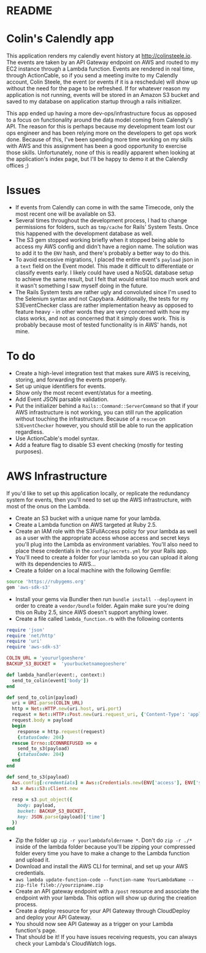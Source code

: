 # README
# Colin's Calendly app

This application renders my calendly event history at http://colinsteele.io.  The events are taken by an API Gateway endpoint on AWS and routed to my EC2 instance through a Lambda function.  Events are rendered in real time, through ActionCable, so if you send a meeting invite to my Calendly account, Colin Steele, the event (or events if it is a reschedule) will show up without the need for the page to be refreshed.  If for whatever reason my application is not running, events will be stored in an Amazon S3 bucket and saved to my database on application startup through a rails initializer.  

This app ended up having a more dev-ops/infrastructure focus as opposed to a focus on functionality around the data model coming from Calendly's API.  The reason for this is perhaps because my development team lost our ops engineer and has been relying more on the developers to get ops work done.  Because of this, I've been spending more time working on my skills with AWS and this assignment has been a good opportunity to exercise those skills.  Unfortunately, none of this is readily apparent when looking at the application's index page, but I'll be happy to demo it at the Calendly offices ;) 

# Issues
  - If events from Calendly can come in with the same Timecode, only the most recent one will be available on S3.
  - Several times throughout the development process, I had to change permissions for folders, such as `tmp/cache` for Rails' System Tests.  Once this happened with the development database as well.
  - The S3 gem stopped working briefly when it stopped being able to access my AWS config and didn't have a region name.  The solution was to add it to the `ENV` hash, and there's probably a better way to do this.
  - To avoid excessive migrations, I placed the entire event's `payload` json in a `text` field on the Event model.  This made it difficult to differentiate or classify events early.  I likely could have used a NoSQL database setup to achieve the same result, but I felt that would entail too much work and it wasn't something I saw myself doing in the future.
  - The Rails System tests are rather ugly and convoluted since I'm used to the Selenium syntax and not Capybara.  Additionally, the tests for my S3EventChecker class are rather implementation heavy as opposed to feature heavy - in other words they are very concerned with how my class works, and not as concerned that it simply does work.  This is probably because most of tested functionality is in AWS' hands, not mine.

# To do
  - Create a high-level integration test that makes sure AWS is receiving, storing, and forwarding the events properly.
  - Set up unique identifiers for events. 
  - Show only the most recent event/status for a meeting.
  - Add Event JSON parsable validation.
  - Put the initializer behind a `Rails::Command::ServerCommand` so that if your AWS infrastructure is not working, you can still run the application without touching the infrastructure.  Because of a `rescue` on `S3EventChecker` however, you should still be able to run the application regardless.
  - Use ActionCable's model syntax.
  - Add a feature flag to disable S3 event checking (mostly for testing purposes).


# AWS Infrastructure
  If you'd like to set up this application locally, or replicate the redundancy system for events, then you'll need to set up the AWS infrastructure, with most of the onus on the Lambda.
 
  - Create an S3 bucket with a unique name for your lambda.
  - Create a Lambda function on AWS targeted at Ruby 2.5.
  - Create an IAM role with the S3FullAccess policy for your lambda as well as a user with the appropriate access whose access and secret keys you'll plug into the Lambda as environment variables.  You'll also need to place these credentials in the `config/secrets.yml`  for your Rails app.
  - You'll need to create a folder for your lambda so you can upload it along with its dependencies to AWS...
  - Create a folder on a local machine with the following Gemfile:
 ```sh
source 'https://rubygems.org'
gem 'aws-sdk-s3'
```
  - Install your gems via Bundler then run `bundle install --deployment` in order to create a `vendor/bundle` folder.  Again make sure you're doing this on Ruby 2.5, since AWS doesn't support anything lower.
  - Create a file called `lambda_function.rb` with the following contents
````ruby
require 'json'
require 'net/http'
require 'uri'
require 'aws-sdk-s3'

COLIN_URL = 'yoururlgoeshere'
BACKUP_S3_BUCKET =  'yourbucketnamegoeshere'

def lambda_handler(event:, context:)
  send_to_colin(event['body'])
end

def send_to_colin(payload)
  uri = URI.parse(COLIN_URL)
  http = Net::HTTP.new(uri.host, uri.port)
  request = Net::HTTP::Post.new(uri.request_uri, {'Content-Type': 'application/json'})
  request.body = payload
  begin
    response = http.request(request)
    {statusCode: 204}
  rescue Errno::ECONNREFUSED => e
    send_to_s3(payload)
    {statusCode: 204}
  end
end

def send_to_s3(payload)
  Aws.config[:credentials] = Aws::Credentials.new(ENV['access'], ENV['secret'])
  s3 = Aws::S3::Client.new
  
  resp = s3.put_object({
    body: payload, 
    bucket: BACKUP_S3_BUCKET,
    key: JSON.parse(payload)['time']
  })
end
````
  - Zip the folder up `zip -r yourlambdafoldername *`.  Don't do `zip -r ./*` inside of the lambda folder because you'll be zipping your compressed folder every time you have to make a change to the Lambda function and upload it.
  - Download and install the AWS CLI for terminal, and set up your AWS credentials.
  - `aws lambda update-function-code --function-name YourLambdaName --zip-file fileb://yourzipname.zip`
  - Create an API gateway endpoint with a `/post` resource and associate the endpoint with your lambda. This option will show up during the creation process.
  - Create a deploy resource for your API Gateway through CloudDeploy and deploy your API Gateway.
  - You should now see API Gateway as a trigger on your Lambda function's page.
  - That should be it!  If you have issues receiving requests, you can always check your Lambda's CloudWatch logs.

